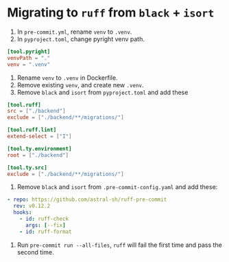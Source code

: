 # Migrating to `ruff` from `black` + `isort`

1. In `pre-commit.yml`, rename `venv` to `.venv`.
1. In `pyproject.toml`, change pyright venv path.

```toml
[tool.pyright]
venvPath = "."
venv = ".venv"
```

1. Rename `venv` to `.venv` in Dockerfile.
1. Remove existing `venv`, and create new `.venv`.
1. Remove `black` and `isort` from `pyproject.toml` and add these

```toml
[tool.ruff]
src = ["./backend"]
exclude = ["./backend/**/migrations/"]

[tool.ruff.lint]
extend-select = ["I"]

[tool.ty.environment]
root = ["./backend"]

[tool.ty.src]
exclude = ["./backend/**/migrations/"]
```

1.  Remove `black` and `isort` from `.pre-commit-config.yaml` and add these:

```yml
- repo: https://github.com/astral-sh/ruff-pre-commit
  rev: v0.12.2
  hooks:
    - id: ruff-check
      args: [--fix]
    - id: ruff-format
```

1. Run `pre-commit run --all-files`, `ruff` will fail the first time and pass the second time.
